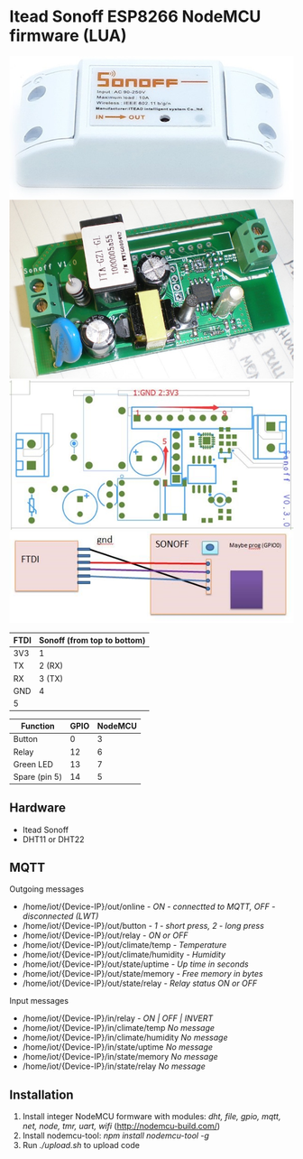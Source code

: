 # Itead Sonoff ESP8266 NodeMCU firmware (LUA)

![View](pic/view.jpg "View")
![Board](pic/board.jpg "Board")
![Scheme](pic/scheme.jpg "Scheme")
![Connect](pic/connect.jpg "Connect")

FTDI | Sonoff (from top to bottom)
--- | ---
3V3	| 1
TX | 2 (RX)
RX | 3 (TX)
GND | 4
 | 5

Function | GPIO | NodeMCU
--- | --- | ---
Button | 0 | 3
Relay | 12 | 6
Green LED | 13 | 7
Spare (pin 5) | 14 | 5


## Hardware
- Itead Sonoff
- DHT11 or DHT22

## MQTT
Outgoing messages

- /home/iot/{Device-IP}/out/online               *- ON - connectted to MQTT, OFF - disconnected (LWT)*
- /home/iot/{Device-IP}/out/button               *- 1 - short press, 2 - long press*
- /home/iot/{Device-IP}/out/relay                *- ON or OFF*
- /home/iot/{Device-IP}/out/climate/temp         *- Temperature*
- /home/iot/{Device-IP}/out/climate/humidity     *- Humidity*
- /home/iot/{Device-IP}/out/state/uptime         *- Up time in seconds*
- /home/iot/{Device-IP}/out/state/memory         *- Free memory in bytes*
- /home/iot/{Device-IP}/out/state/relay          *- Relay status ON or OFF*

Input messages
- /home/iot/{Device-IP}/in/relay                *- ON | OFF | INVERT*
- /home/iot/{Device-IP}/in/climate/temp         *No message*
- /home/iot/{Device-IP}/in/climate/humidity     *No message*
- /home/iot/{Device-IP}/in/state/uptime         *No message*
- /home/iot/{Device-IP}/in/state/memory         *No message*
- /home/iot/{Device-IP}/in/state/relay          *No message*

## Installation
1. Install integer NodeMCU formware with modules: *dht, file, gpio, mqtt, net, node, tmr, uart, wifi* (http://nodemcu-build.com/)
2. Install nodemcu-tool:
   *npm install nodemcu-tool -g*
3. Run *./upload.sh* to upload code

